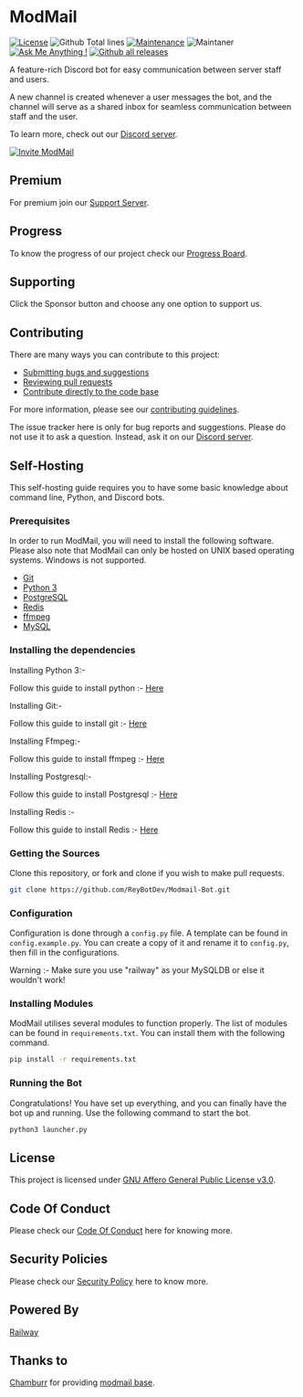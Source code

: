 # ModMail

[![License](https://img.shields.io/github/license/ReyBotDev/ModMail-Bot.svg)](https://github.com/ReyBotDev/ModMail-Bot/blob/master/LICENSE?style=for-the-badge)
![Github Total lines](https://tokei.rs/b1/github/ReyBotDev/ModMail-Bot?style=for-the-badge)
[![Maintenance](https://img.shields.io/badge/Maintained%3F-yes-green.svg)](https://GitHub.com/Naereen/StrapDown.js/graphs/commit-activity)
![Maintaner](https://img.shields.io/badge/maintainer-ReyBotDev-blue)
[![Ask Me Anything !](https://img.shields.io/badge/Ask%20me-anything-1abc9c.svg)](https://dsc.gg/modmail-support)
[![Github all releases](https://img.shields.io/github/downloads/Naereen/StrapDown.js/total.svg)](https://GitHub.com/ReyBotDev/ModMail-Bot/releases/)


A feature-rich Discord bot for easy communication between server staff and users.

A new channel is created whenever a user messages the bot, and the channel will serve as a shared
inbox for seamless communication between staff and the user.

To learn more, check out our [Discord server](https://dsc.gg/modmail-support).

[![Invite ModMail](https://raw.githubusercontent.com/nsde/neovision/main/readme_images/add-to-dc.png)](https://dsc.gg/modmail-bot)

## Premium

For premium join our [Support Server](https://dsc.gg/modmail-support).

## Progress

To know the progress of our project check our [Progress Board](https://github.com/ReyBotDev/ModMail-Bot/projects/1).

## Supporting

Click the Sponsor button and choose any one option to support us.

## Contributing

There are many ways you can contribute to this project:

- [Submitting bugs and suggestions](https://github.com/ReyBotDev/ModMail-Bot/issues)
- [Reviewing pull requests](https://github.com/ReyBotDev/ModMail-Bot/pulls)
- [Contribute directly to the code base](https://github.com/ReyBotDev/ModMail-Bot/pulls)

For more information, please see
our [contributing guidelines](https://github.com/ReyBotDev/ModMail-Bot/blob/master/CONTRIBUTING.md).

The issue tracker here is only for bug reports and suggestions. Please do not use it to ask a
question. Instead, ask it on our [Discord server](dsc.gg/modmail-support).

## Self-Hosting

This self-hosting guide requires you to have some basic knowledge about command line, Python, and
Discord bots.

### Prerequisites

In order to run ModMail, you will need to install the following software. Please also note that
ModMail can only be hosted on UNIX based operating systems. Windows is not supported.

- [Git](https://git-scm.com)
- [Python 3](https://www.python.org/downloads/)
- [PostgreSQL](https://www.postgresql.org/download/)
- [Redis](https://redis.io/download/)
- [ffmpeg](https://www.ffmpeg.org)
- [MySQL](https://www.mysql.com/)

### Installing the dependencies

Installing Python 3:-

Follow this guide to install python :- [Here](https://www.digitalocean.com/community/tutorials/how-to-install-python-3-and-set-up-a-programming-environment-on-an-ubuntu-20-04-server)

Installing Git:-

Follow this guide to install git :- [Here](https://linuxize.com/post/how-to-install-git-on-ubuntu-18-04/)

Installing Ffmpeg:-

Follow this guide to install ffmpeg :- [Here](https://linuxize.com/post/how-to-install-ffmpeg-on-ubuntu-18-04/)

Installing Postgresql:-

Follow this guide to install Postgresql :- [Here](https://www.digitalocean.com/community/tutorials/how-to-install-postgresql-on-ubuntu-20-04-quickstart)

Installing Redis :-

Follow this guide to install Redis :- [Here](https://www.digitalocean.com/community/tutorials/how-to-install-and-secure-redis-on-ubuntu-18-04)

### Getting the Sources

Clone this repository, or fork and clone if you wish to make pull requests.

```sh
git clone https://github.com/ReyBotDev/Modmail-Bot.git
```

### Configuration

Configuration is done through a `config.py` file. A template can be found in `config.example.py`.
You can create a copy of it and rename it to `config.py`, then fill in the configurations.

Warning :- Make sure you use "railway" as your MySQLDB or else it wouldn't work!

### Installing Modules

ModMail utilises several modules to function properly. The list of modules can be found
in `requirements.txt`. You can install them with the following command.

```sh
pip install -r requirements.txt
```

### Running the Bot

Congratulations! You have set up everything, and you can finally have the bot up and running. Use the following command to start the bot.

```sh
python3 launcher.py
```

## License

This project is licensed
under [GNU Affero General Public License v3.0](https://github.com/ReyBotDev/ModMail-Bot/blob/master/LICENSE).

## Code Of Conduct

Please check our [Code Of Conduct](https://github.com/ReyBotDev/ModMail-Bot/blob/main/CODE_OF_CONDUCT.md) here for knowing more.

## Security Policies

Please check our [Security Policy](https://github.com/ReyBotDev/ModMail-Bot/blob/main/SECURITY.md) here to know more.

## Powered By

[Railway](https://railway.app)

## Thanks to

[Chamburr](https://github.com/chamburr) for providing [modmail base](https://github.com/chamburr/modmail).
